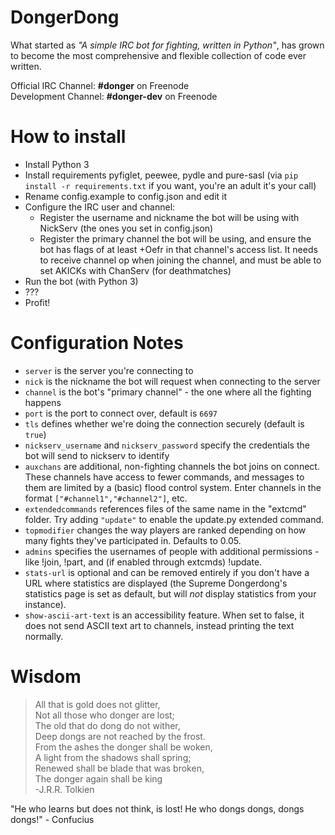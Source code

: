 DongerDong
=================
What started as *"A simple IRC bot for fighting, written in Python"*, has grown to become the most comprehensive and flexible collection of code ever written.

Official IRC Channel: **#donger** on Freenode  
Development Channel: **#donger-dev** on Freenode

How to install
==============

 * Install Python 3
 * Install requirements pyfiglet, peewee, pydle and pure-sasl (via `pip install -r requirements.txt` if you want, you're an adult it's your call)
 * Rename config.example to config.json and edit it
 * Configure the IRC user and channel:
   * Register the username and nickname the bot will be using with NickServ (the ones you set in config.json)
   * Register the primary channel the bot will be using, and ensure the bot has flags of at least +Oefr in that channel's access list. It needs to receive channel op when joining the channel, and must be able to set AKICKs with ChanServ (for deathmatches)
 * Run the bot (with Python 3)
 * ???
 * Profit!

Configuration Notes
=============
 * `server` is the server you're connecting to
 * `nick` is the nickname the bot will request when connecting to the server
 * `channel` is the bot's "primary channel" - the one where all the fighting happens
 * `port` is the port to connect over, default is `6697`
 * `tls` defines whether we're doing the connection securely (default is `true`)
 * `nickserv_username` and `nickserv_password` specify the credentials the bot will send to nickserv to identify
 * `auxchans` are additional, non-fighting channels the bot joins on connect. These channels have access to fewer commands, and messages to them are limited by a (basic) flood control system. Enter channels in the format `["#channel1","#channel2"]`, etc.
 * `extendedcommands` references files of the same name in the "extcmd" folder. Try adding `"update"` to enable the update.py extended command.
 * `topmodifier` changes the way players are ranked depending on how many fights they've participated in. Defaults to 0.05.
 * `admins` specifies the usernames of people with additional permissions - like !join, !part, and (if enabled through extcmds) !update.
 * `stats-url` is optional and can be removed entirely if you don't have a URL where statistics are displayed (the Supreme Dongerdong's statistics page is set as default, but will *not* display statistics from your instance).
 * `show-ascii-art-text` is an accessibility feature. When set to false, it does not send ASCII text art to channels, instead printing the text normally.

Wisdom
======

>All that is gold does not glitter,  
>Not all those who donger are lost;  
>The old that do dong do not wither,  
>Deep dongs are not reached by the frost.  
>From the ashes the donger shall be woken,  
>A light from the shadows shall spring;  
>Renewed shall be blade that was broken,  
>The donger again shall be king  
-J.R.R. Tolkien

"He who learns but does not think, is lost! He who dongs dongs, dongs dongs!" - Confucius
